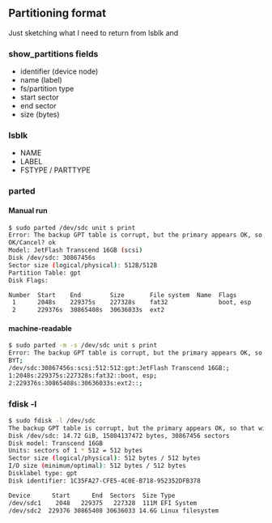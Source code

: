 ## Partitioning format

Just sketching what I need to return from lsblk and

### show_partitions fields

- identifier (device node)
- name (label)
- fs/partition type
- start sector
- end sector
- size (bytes)

### lsblk
- NAME
- LABEL
- FSTYPE / PARTTYPE

### parted

#### Manual run
```bash
$ sudo parted /dev/sdc unit s print
Error: The backup GPT table is corrupt, but the primary appears OK, so that will be used.
OK/Cancel? ok                                                             
Model: JetFlash Transcend 16GB (scsi)
Disk /dev/sdc: 30867456s
Sector size (logical/physical): 512B/512B
Partition Table: gpt
Disk Flags: 

Number  Start    End        Size       File system  Name  Flags
 1      2048s    229375s    227328s    fat32              boot, esp
 2      229376s  30865408s  30636033s  ext2
```

#### machine-readable
```bash
$ sudo parted -m -s /dev/sdc unit s print
Error: The backup GPT table is corrupt, but the primary appears OK, so that will be used.
BYT;
/dev/sdc:30867456s:scsi:512:512:gpt:JetFlash Transcend 16GB:;
1:2048s:229375s:227328s:fat32::boot, esp;
2:229376s:30865408s:30636033s:ext2::;
```

### fdisk -l <dev>

```bash
$ sudo fdisk -l /dev/sdc
The backup GPT table is corrupt, but the primary appears OK, so that will be used.
Disk /dev/sdc: 14.72 GiB, 15804137472 bytes, 30867456 sectors
Disk model: Transcend 16GB  
Units: sectors of 1 * 512 = 512 bytes
Sector size (logical/physical): 512 bytes / 512 bytes
I/O size (minimum/optimal): 512 bytes / 512 bytes
Disklabel type: gpt
Disk identifier: 1C35FA27-CFE5-4C0E-B718-952352DFB378

Device      Start      End  Sectors  Size Type
/dev/sdc1    2048   229375   227328  111M EFI System
/dev/sdc2  229376 30865408 30636033 14.6G Linux filesystem
```
